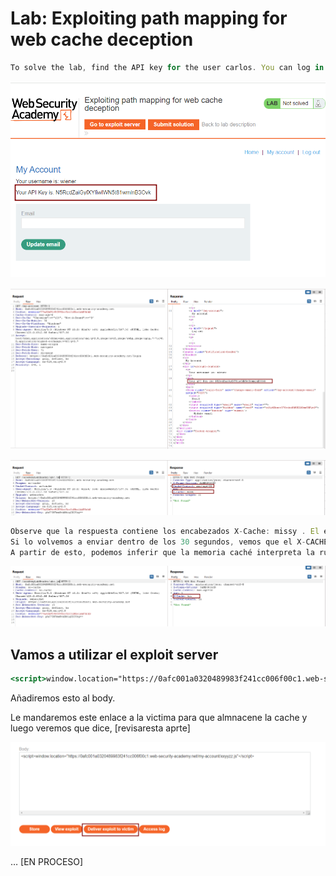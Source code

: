 # Lab: Exploiting path mapping for web cache deception

```jsx
To solve the lab, find the API key for the user carlos. You can log in to your own account using the following credentials: wiener:peter.
```

![image.png](Lab%20Exploiting%20path%20mapping%20for%20web%20cache%20deceptio%201fec50c5aa3644ecb7b649e4ca8d4f35/image.png)

![image.png](Lab%20Exploiting%20path%20mapping%20for%20web%20cache%20deceptio%201fec50c5aa3644ecb7b649e4ca8d4f35/image%201.png)

![image.png](Lab%20Exploiting%20path%20mapping%20for%20web%20cache%20deceptio%201fec50c5aa3644ecb7b649e4ca8d4f35/image%202.png)

```jsx
Observe que la respuesta contiene los encabezados X-Cache: missy . El encabezado indica que esta respuesta no se envió desde la memoria caché. El encabezado sugiere que, si la respuesta se almacenó en caché, se debe almacenar durante 30 segundos.Cache-Control: max-age=30X-Cache: missCache-Control: max-age=30
Si lo volvemos a enviar dentro de los 30 segundos, vemos que el X-CACHE cambio a hit.
A partir de esto, podemos inferir que la memoria caché interpreta la ruta URL como /my-account/abc.jsy tiene una regla de caché basada en la .jsextensión estática.
```

![image.png](Lab%20Exploiting%20path%20mapping%20for%20web%20cache%20deceptio%201fec50c5aa3644ecb7b649e4ca8d4f35/image%203.png)

## Vamos a utilizar el exploit server

```jsx
<script>window.location="https://0afc001a0320489983f241cc006f00c1.web-security-academy.net/my-account/xxxyyyzzz.js"</script>
```

Añadiremos esto al body.

Le mandaremos este enlace a la victima para que almnacene la cache y luego veremos que dice, [revisaresta aprte]

![image.png](Lab%20Exploiting%20path%20mapping%20for%20web%20cache%20deceptio%201fec50c5aa3644ecb7b649e4ca8d4f35/image%204.png)

… [EN PROCESO]